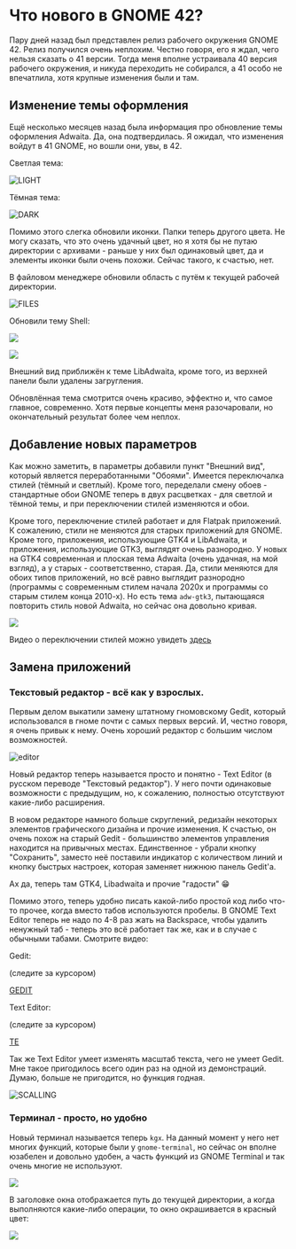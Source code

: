 # Что нового в GNOME 42?

Пару дней назад был представлен релиз рабочего окружения GNOME 42. Релиз получился очень неплохим. Честно говоря, его я ждал, чего нельзя сказать о 41 версии. Тогда меня вполне устраивала 40 версия рабочего окружения, и никуда переходить не собирался, а 41 особо не впечатлила, хотя крупные изменения были и там.

## Изменение темы оформления

Ещё несколько месяцев назад была информация про обновление темы оформления Adwaita. Да, она подтвердилась. Я ожидал, что изменения войдут в 41 GNOME, но вошли они, увы, в 42.

Светлая тема:

![LIGHT](pic/light-theme.png)

Тёмная тема:

![DARK](pic/dark-theme.png)

Помимо этого слегка обновили иконки. Папки теперь другого цвета. Не могу сказать, что это очень удачный цвет, но я хотя бы не путаю директории с архивами - раньше у них был одинаковый цвет, да и элементы иконки были очень похожи. Сейчас такого, к счастью, нет.

В файловом менеджере обновили область с путём к текущей рабочей директории.

![FILES](pic/files.png)

Обновили тему Shell:

![](pic/shell1.png)

![](pic/shell2.png)

Внешний вид приближён к теме LibAdwaita, кроме того, из верхней панели были удалены загругления.

Обновлённая тема смотрится очень красиво, эффектно и, что самое главное, современно. Хотя первые концепты меня разочаровали, но окончательный результат более чем неплох.

## Добавление новых параметров

Как можно заметить, в параметры добавили пункт "Внешний вид", который является переработанными "Обоями". Имеется переключалка стилей (тёмный и светлый). Кроме того, переделали смену обоев - стандартные обои GNOME теперь в двух расцветках - для светлой и тёмной темы, и при переключении стилей изменяются и обои.

Кроме того, переключение стилей работает и для Flatpak приложений. К сожалению, стили не меняются для старых приложений для GNOME. Кроме того, приложения, использующие GTK4 и LibAdwaita, и приложения, использующие GTK3, выглядят очень разнородно. У новых на GTK4 современная и плоская тема Adwaita (очень удачная, на мой взгляд), а у старых - соответственно, старая. Да, стили меняются для обоих типов приложений, но всё равно выглядит разнородно (программы с современным стилем начала 2020х и программы со старым стилем конца 2010-х). Но есть тема `adw-gtk3`, пытающаяся повторить стиль новой Adwaita, но сейчас она довольно кривая.

![](pic/parameters.png)

Видео о переключении стилей можно увидеть [здесь](vid/styles.webm)

## Замена приложений

### Текстовый редактор - всё как у взрослых.

Первым делом выкатили замену штатному гномовскому Gedit, который использовался в гноме почти с самых первых версий. И, честно говоря, я очень привык к нему. Очень хороший редактор с большим числом возможностей.

![editor](pic/editor.png)

Новый редактор теперь называется просто и понятно - Text Editor (в русском переводе "Текстовый редактор"). У него почти одинаковые возможности с предыдущим, но, к сожалению, полностью отсутствуют какие-либо расширения.

В новом редакторе намного больше скруглений, редизайн некоторых элементов графического дизайна и прочие изменения. К счастью, он очень похож на старый Gedit - большинство элементов управления находится на привычных местах. Единственное - убрали кнопку "Сохранить", заместо неё поставили индикатор с количеством линий и кнопку быстрых настроек, которая заменяет нижнюю панель Gedit'a.

Ах да, теперь там GTK4, Libadwaita и прочие "гадости" 😁️

Помимо этого, теперь удобно писать какой-либо простой код либо что-то прочее, когда вместо табов используются пробелы. В GNOME Text Editor теперь не надо по 4-8 раз жать на Backspace, чтобы удалить ненужный таб - теперь это всё работает так же, как и в случае с обычными табами. Смотрите видео:

Gedit:

(следите за курсором)

[GEDIT](vid/gedit.mp4)

Text Editor:

(следите за курсором)

[TE](vid/editor.mp4)

Так же Text Editor умеет изменять масштаб текста, чего не умеет Gedit. Мне такое пригодилось всего один раз на одной из демонстраций. Думаю, больше не пригодится, но функция годная.

![SCALLING](pic/editor-scalling.png)

### Терминал - просто, но удобно

Новый терминал называется теперь `kgx`. На данный момент у него нет многих функций, которые были у `gnome-terminal`, но сейчас он вполне юзабелен и довольно удобен, а часть функций из GNOME Terminal и так очень многие не используют.

![](pic/term.png)

В заголовке окна отображается путь до текущей директории, а когда выполняются какие-либо операции, то окно окрашивается в красный цвет:

![](pic/term-root.png)

